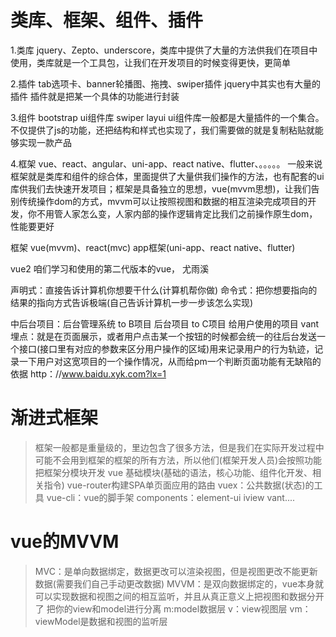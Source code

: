 # 类库、框架、组件、插件
1.类库 
  jquery、Zepto、underscore，类库中提供了大量的方法供我们在项目中使用，类库就是一个工具包，让我们在开发项目的时候变得更快，更简单

2.插件
  tab选项卡、banner轮播图、拖拽、swiper插件
  jquery中其实也有大量的插件
  插件就是把某一个具体的功能进行封装

3.组件
  bootstrap ui组件库 swiper  layui
  ui组件库一般都是大量插件的一个集合。不仅提供了js的功能，还把结构和样式也实现了，我们需要做的就是复制粘贴就能够实现一款产品

4.框架
  vue、react、angular、uni-app、react native、flutter、。。。。。
  一般来说框架就是类库和组件的综合体，里面提供了大量供我们操作的方法，也有配套的ui库供我们去快速开发项目；框架是具备独立的思想，vue(mvvm思想)，让我们告别传统操作dom的方式，mvvm可以让按照视图和数据的相互渲染完成项目的开发，你不用管人家怎么变，人家内部的操作逻辑肯定比我们之前操作原生dom，性能要更好

  框架 vue(mvvm)、react(mvc)
  app框架(uni-app、react native、flutter)

  vue2 咱们学习和使用的第二代版本的vue， 尤雨溪



声明式：直接告诉计算机你想要干什么(计算机帮你做)
命令式：把你想要指向的结果的指向方式告诉极端(自己告诉计算机一步一步该怎么实现)

中后台项目：后台管理系统
to B项目 后台项目
to C项目 给用户使用的项目  vant
埋点：就是在页面展示，或者用户点击某一个按钮的时候都会统一的往后台发送一个接口(接口里有对应的参数来区分用户操作的区域)用来记录用户的行为轨迹，记录一下用户对这宽项目的一个操作情况，从而给pm一个判断页面功能有无缺陷的依据
http：//www.baidu.xyk.com?lx=1


# 渐进式框架
> 框架一般都是重量级的，里边包含了很多方法，但是我们在实际开发过程中可能不会用到框架的框架的所有方法，所以他们(框架开发人员)会按照功能把框架分模块开发
vue 基础模块(基础的语法，核心功能、组件化开发、相关指令)
vue-router构建SPA单页面应用的路由
vuex：公共数据(状态)的工具
vue-cli：vue的脚手架
components：element-ui iview vant....

# vue的MVVM

> MVC：是单向数据绑定，数据更改可以渲染视图，但是视图更改不能更新数据(需要我们自己手动更改数据)
> MVVM：是双向数据绑定的，vue本身就可以实现数据和视图之间的相互监听，并且从真正意义上把视图和数据分开了
把你的view和model进行分离
m:model数据层
v：view视图层
vm：viewModel是数据和视图的监听层







